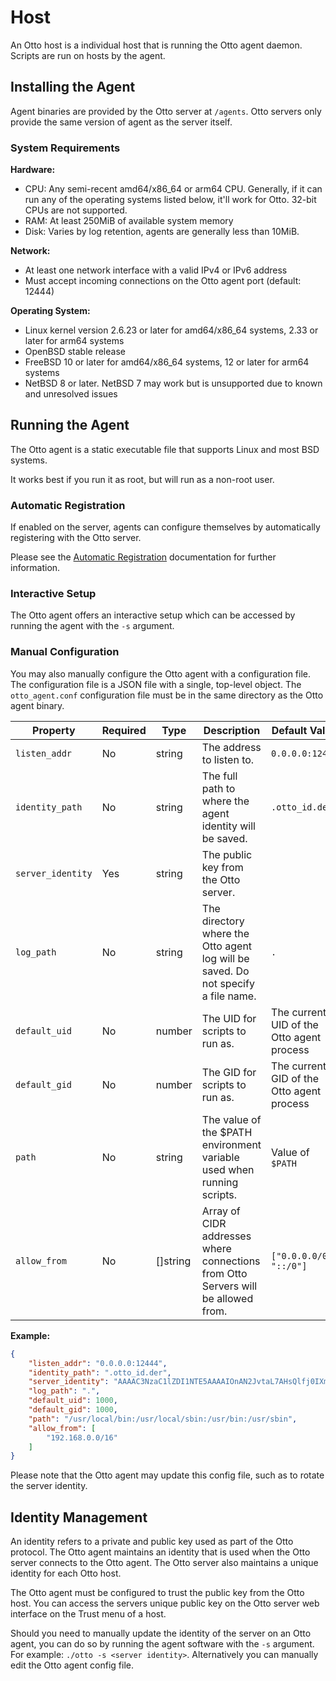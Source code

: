 # Host

An Otto host is a individual host that is running the Otto agent daemon. Scripts are run on hosts by the agent.

## Installing the Agent

Agent binaries are provided by the Otto server at `/agents`. Otto servers only provide the same version of agent as
the server itself.

### System Requirements

**Hardware:**
- CPU: Any semi-recent amd64/x86_64 or arm64 CPU. Generally, if it can run any of the operating systems listed below,
it'll work for Otto. 32-bit CPUs are not supported.
- RAM: At least 250MiB of available system memory
- Disk: Varies by log retention, agents are generally less than 10MiB.

**Network:**
- At least one network interface with a valid IPv4 or IPv6 address
- Must accept incoming connections on the Otto agent port (default: 12444)

**Operating System:**
- Linux kernel version 2.6.23 or later for amd64/x86_64 systems, 2.33 or later for arm64 systems
- OpenBSD stable release
- FreeBSD 10 or later for amd64/x86_64 systems, 12 or later for arm64 systems
- NetBSD 8 or later. NetBSD 7 may work but is unsupported due to known and unresolved issues

## Running the Agent

The Otto agent is a static executable file that supports Linux and most BSD systems.

It works best if you run it as root, but will run as a non-root user.

### Automatic Registration

If enabled on the server, agents can configure themselves by automatically registering with the Otto server.

Please see the [Automatic Registration](automatic_register.md) documentation for further information.

### Interactive Setup

The Otto agent offers an interactive setup which can be accessed by running the agent with the `-s` argument.

### Manual Configuration

You may also manually configure the Otto agent with a configuration file. The configuration file is a JSON file with a
single, top-level object. The `otto_agent.conf` configuration file must be in the same directory as the Otto agent
binary.

|Property|Required|Type|Description|Default Value|
|-|-|-|-|-|
|`listen_addr`|No|string|The address to listen to.|`0.0.0.0:12444`|
|`identity_path`|No|string|The full path to where the agent identity will be saved.|`.otto_id.der`|
|`server_identity`|Yes|string|The public key from the Otto server.||
|`log_path`|No|string|The directory where the Otto agent log will be saved. Do not specify a file name.|`.`|
|`default_uid`|No|number|The UID for scripts to run as.|The current UID of the Otto agent process|
|`default_gid`|No|number|The GID for scripts to run as.|The current GID of the Otto agent process|
|`path`|No|string|The value of the $PATH environment variable used when running scripts.|Value of `$PATH`|
|`allow_from`|No|[]string|Array of CIDR addresses where connections from Otto Servers will be allowed from.|`["0.0.0.0/0", "::/0"]`

**Example:**

```json
{
    "listen_addr": "0.0.0.0:12444",
    "identity_path": ".otto_id.der",
    "server_identity": "AAAAC3NzaC1lZDI1NTE5AAAAIOnAN2JvtaL7AHsQlfj0IXmxHJSh6/3gKSP7lYwIDszZ",
    "log_path": ".",
    "default_uid": 1000,
    "default_gid": 1000,
    "path": "/usr/local/bin:/usr/local/sbin:/usr/bin:/usr/sbin",
    "allow_from": [
        "192.168.0.0/16"
    ]
}

```

Please note that the Otto agent may update this config file, such as to rotate the server identity.

## Identity Management

An identity refers to a private and public key used as part of the Otto protocol. The Otto agent maintains an identity
that is used when the Otto server connects to the Otto agent. The Otto server also maintains a unique identity for each
Otto host.

The Otto agent must be configured to trust the public key from the Otto host. You can access the servers unique public
key on the Otto server web interface on the Trust menu of a host.

Should you need to manually update the identity of the server on an Otto agent, you can do so by running the agent
software with the `-s` argument. For example: `./otto -s <server identity>`. Alternatively you can manually edit the
Otto agent config file.

